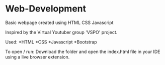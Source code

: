 # Web-Development
Basic webpage created using HTML CSS Javascript

Inspired by the Virtual Youtuber group 'VSPO' project.

Used:
*HTML
*CSS
*Javascript
*Bootstrap

To open / run:
Download the folder and open the index.html file in your IDE using a live browser extension.
